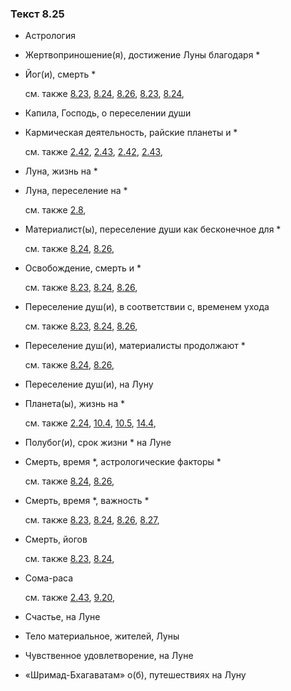 ### Текст 8.25
	
- Астрология

	
- Жертвоприношение(я), достижение Луны благодаря *

	
- Йог(и), смерть *

	см. также  [8.23](../08/0823.md),  [8.24](../08/0824.md),  [8.26](../08/0826.md),  [8.23](../08/0823.md),  [8.24](../08/0824.md), 
	
- Капила, Господь, о переселении души

	
- Кармическая деятельность, райские планеты и *

	см. также  [2.42](../02/0242.md),  [2.43](../02/0243.md),  [2.42](../02/0242.md),  [2.43](../02/0243.md), 
	
- Луна, жизнь на *

	
- Луна, переселение на *

	см. также  [2.8](../02/0208.md), 
	
- Материалист(ы), переселение души как бесконечное для *

	см. также  [8.24](../08/0824.md),  [8.26](../08/0826.md), 
	
- Освобождение, смерть и *

	см. также  [8.23](../08/0823.md),  [8.24](../08/0824.md),  [8.26](../08/0826.md), 
	
- Переселение душ(и), в соответствии с, временем ухода

	см. также  [8.23](../08/0823.md),  [8.24](../08/0824.md),  [8.26](../08/0826.md), 
	
- Переселение душ(и), материалисты продолжают *

	см. также  [8.24](../08/0824.md),  [8.26](../08/0826.md), 
	
- Переселение душ(и), на Луну

	
- Планета(ы), жизнь на *

	см. также  [2.24](../02/0224.md),  [10.4](../10/1004.md),  [10.5](../10/1005.md),  [14.4](../14/1404.md), 
	
- Полубог(и), срок жизни * на Луне

	
- Смерть, время *, астрологические факторы *

	см. также  [8.24](../08/0824.md),  [8.26](../08/0826.md), 
	
- Смерть, время *, важность *

	см. также  [8.23](../08/0823.md),  [8.24](../08/0824.md),  [8.26](../08/0826.md),  [8.27](../08/0827.md), 
	
- Смерть, йогов

	см. также  [8.23](../08/0823.md),  [8.24](../08/0824.md), 
	
- Сома-раса

	см. также  [2.43](../02/0243.md),  [9.20](../09/0920.md), 
	
- Счастье, на Луне

	
- Тело материальное, жителей, Луны

	
- Чувственное удовлетворение, на Луне

	
- «Шримад-Бхагаватам» о(б), путешествиях на Луну

